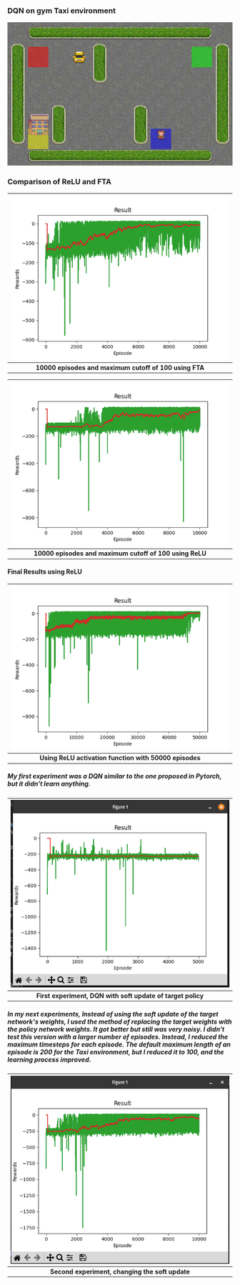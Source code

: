 ### DQN on gym Taxi environment
![](https://github.com/Arya-Ebrahimi/RL-Playground/blob/main/Deep-Q-Learning/runs/out.gif)

### Comparison of ReLU and FTA
|![](https://github.com/Arya-Ebrahimi/RL-Playground/blob/main/Deep-Q-Learning/images/fta.png)|
|:--:|
| <b>10000 episodes and maximum cutoff of 100 using FTA</b>|

|![](https://github.com/Arya-Ebrahimi/RL-Playground/blob/main/Deep-Q-Learning/images/Figure_4_relu.png)|
|:--:|
| <b>10000 episodes and maximum cutoff of 100 using ReLU</b>|

#### Final Results using ReLU
|![](https://github.com/Arya-Ebrahimi/RL-Playground/blob/main/Deep-Q-Learning/images/50000.png)|
|:--:|
| <b>Using ReLU activation function with 50000 episodes</b>|

##### My first experiment was a DQN similar to the one proposed in Pytorch, but it didn't learn anything.

|![](https://github.com/Arya-Ebrahimi//RL-Playground/blob/main/Deep-Q-Learning/images/target_network_soft_network.png?raw=true)|
|:--:|
| <b>First experiment, DQN with soft update of target policy</b>|

##### In my next experiments, Instead of using the soft update of the target network's weights, I used the method of replacing the target weights with the policy network weights. It got better but still was very noisy. I didn't test this version with a larger number of episodes. Instead, I reduced the maximum timesteps for each episode. The default maximum length of an episode is 200 for the Taxi environment, but I reduced it to 100, and the learning process improved.

|![](https://github.com/Arya-Ebrahimi//RL-Playground/blob/main/Deep-Q-Learning/images/replace_target_with_policy.png?raw=true)|
|:--:|
| <b>Second experiment, changing the soft update</b>|
